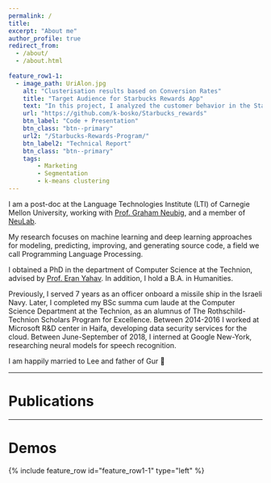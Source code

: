 ```yaml
---
permalink: /
title: 
excerpt: "About me"
author_profile: true
redirect_from: 
  - /about/
  - /about.html
 
feature_row1-1:
  - image_path: UriAlon.jpg
    alt: "Clusterisation results based on Conversion Rates"
    title: "Target Audience for Starbucks Rewards App"
    text: "In this project, I analyzed the customer behavior in the Starbucks Rewards Mobile App. After signing up for the app, customers receive promotions every few days. The task was to identify which customers are influenced by promotional offers the most and what types of offers to send them in order to maximize the revenue. I used PCA and K-Means clustering to arrive at 3 customer segments (Disinterested, BOGO, Discount) based on Average Conversion Rates and explored their demographic profiles and shopping habits."
    url: "https://github.com/k-bosko/Starbucks_rewards"
    btn_label: "Code + Presentation"
    btn_class: "btn--primary"
    url2: "/Starbucks-Rewards-Program/"
    btn_label2: "Technical Report"
    btn_class: "btn--primary"
    tags: 
        - Marketing
        - Segmentation
        - k-means clustering
---
```


I am a post-doc at the Language Technologies Institute (LTI) of Carnegie Mellon University, working with [Prof. Graham Neubig](http://www.phontron.com/), and a member of [NeuLab](http://www.cs.cmu.edu/~neulab/).

My research focuses on machine learning and deep learning approaches for modeling, predicting, improving, and generating source code, a field we call Programming Language Processing.

I obtained a PhD in the department of Computer Science at the Technion, advised by [Prof. Eran Yahav](http://www.cs.technion.ac.il/~yahave/).
In addition, I hold a B.A. in Humanities.

Previously, I served 7 years as an officer onboard a missile ship in the Israeli Navy. Later, I completed my BSc summa cum laude at the Computer Science Department at the Technion, as an alumnus of The Rothschild-Technion Scholars Program for Excellence. Between 2014-2016 I worked at Microsoft R&D center in Haifa, developing data security services for the cloud. Between June-September of 2018, I interned at Google New-York, researching neural models for speech recognition.

I am happily married to Lee and father of Gur 🙂

---
# Publications

---
# Demos

{% include feature_row id="feature_row1-1" type="left" %}
<a name="Marketing-Analytics"></a> 
